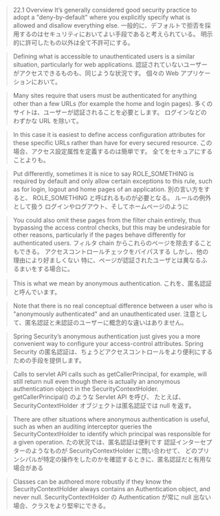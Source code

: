 > 22.1 Overview
> It’s generally considered good security practice to adopt a "deny-by-default" where you explicitly specify what is allowed and disallow everything else.
一般的に、デフォルトで拒否を採用するのはセキュリティにおいてよい手段であると考えられている。
明示的に許可したもの以外は全て不許可にする。

> Defining what is accessible to unauthenticated users is a similar situation, particularly for web applications.
認証されていないユーザーがアクセスできるものも、同じような状況です。
個々の Web アプリケーションにおいて。

> Many sites require that users must be authenticated for anything other than a few URLs (for example the home and login pages).
多くのサイトは、ユーザーが認証されることを必要とします。
ログインなどのわずかな URL を除いて。

> In this case it is easiest to define access configuration attributes for these specific URLs rather than have for every secured resource.
この場合、アクセス設定属性を定義するのは簡単です。
全てをセキュアにすることよりも。

> Put differently, sometimes it is nice to say ROLE_SOMETHING is required by default and only allow certain exceptions to this rule, such as for login, logout and home pages of an application.
別の言い方をすると、 ROLE_SOMETHING と呼ばれるものが必要となる。
ルールの例外として扱う
ログインやログアウト、そしてホームページのように

> You could also omit these pages from the filter chain entirely, thus bypassing the access control checks, but this may be undesirable for other reasons, particularly if the pages behave differently for authenticated users.
フィルタ chain からこれらのページを除去することもできる。
アクセスコントロールチェックをバイパスする
しかし、他の理由により好ましくない
特に、ページが認証されたユーザとは異なるふるまいをする場合に。

> This is what we mean by anonymous authentication.
これを、匿名認証と呼んでいます。

> Note that there is no real conceptual difference between a user who is "anonymously authenticated" and an unauthenticated user.
注意として、匿名認証と未認証のユーザーに概念的な違いはありません。

> Spring Security’s anonymous authentication just gives you a more convenient way to configure your access-control attributes.
Spring Security の匿名認証は、ちょうどアクセスコントロールをより便利にするための手段を提供します。

> Calls to servlet API calls such as getCallerPrincipal, for example, will still return null even though there is actually an anonymous authentication object in the SecurityContextHolder.
getCallerPrincipal() のような Servlet API を呼び、
たとえば、 SecurityContextHolder オブジェクトは匿名認証では null を返す。

> There are other situations where anonymous authentication is useful, such as when an auditing interceptor queries the SecurityContextHolder to identify which principal was responsible for a given operation.
たの状況では、匿名認証は便利です
認証インターセプターのようなものが SecurityContextHolder に問い合わせて、
どのプリンシパルが特定の操作をしたのかを確認するときに、匿名認証だと有用な場合がある

> Classes can be authored more robustly if they know the SecurityContextHolder always contains an Authentication object, and never null.
SecurityContextHolder の Authentication が常に null 出ない場合、クラスをより堅牢にできる。

